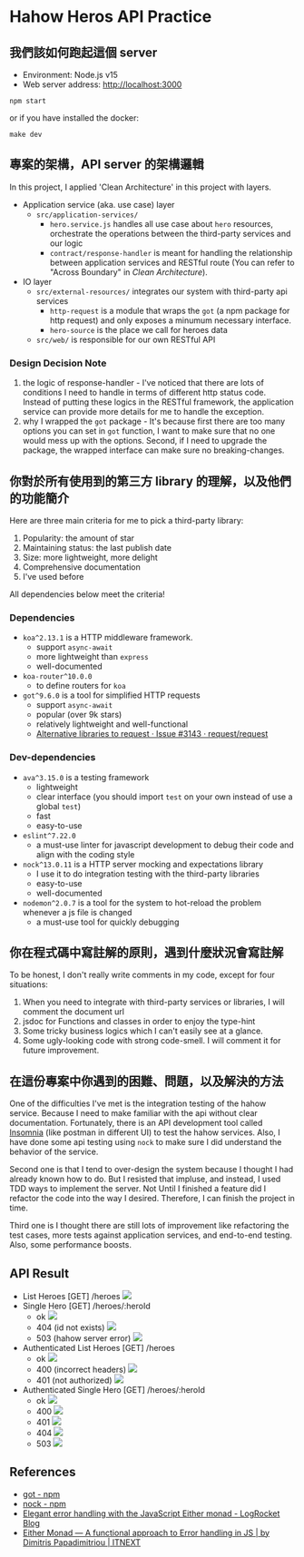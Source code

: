 # Hahow Heros API Practice

## 我們該如何跑起這個 server

* Environment: Node.js v15
* Web server address: [http://localhost:3000](http://localhost:3000)

```shell
npm start
```

or if you have installed the docker:

```shell
make dev
```

## 專案的架構，API server 的架構邏輯

In this project, I applied 'Clean Architecture' in this project with layers.

* Application service (aka. use case) layer
    * `src/application-services/`
        * `hero.service.js` handles all use case about `hero` resources, orchestrate the operations between the
          third-party services and our logic
        * `contract/response-handler` is meant for handling the relationship between application services and RESTful
          route (You can refer to "Across Boundary" in _Clean Architecture_).
* IO layer
    * `src/external-resources/` integrates our system with third-party api services
        * `http-request` is a module that wraps the `got` (a npm package for http request) and only exposes a minumum
          necessary interface.
        * `hero-source` is the place we call for heroes data
    * `src/web/` is responsible for our own RESTful API

### Design Decision Note

1. the logic of response-handler - I've noticed that there are lots of conditions I need to handle in terms of different
   http status code. Instead of putting these logics in the RESTful framework, the application service can provide more
   details for me to handle the exception.
2. why I wrapped the `got` package - It's because first there are too many options you can set in `got` function, I want
   to make sure that no one would mess up with the options. Second, if I need to upgrade the package, the wrapped
   interface can make sure no breaking-changes.

## 你對於所有使用到的第三方 library 的理解，以及他們的功能簡介

Here are three main criteria for me to pick a third-party library:

1. Popularity: the amount of star
1. Maintaining status: the last publish date
1. Size: more lightweight, more delight
1. Comprehensive documentation
1. I've used before

All dependencies below meet the criteria!

### Dependencies

* `koa^2.13.1` is a HTTP middleware framework.
    * support `async-await`
    * more lightweight than `express`
    * well-documented
* `koa-router^10.0.0`
    * to define routers for `koa`
* `got^9.6.0` is a tool for simplified HTTP requests
    * support `async-await`
    * popular (over 9k stars)
    * relatively lightweight and well-functional
    * [Alternative libraries to request · Issue #3143 · request/request](https://github.com/request/request/issues/3143)

### Dev-dependencies

* `ava^3.15.0` is a testing framework
    * lightweight
    * clear interface (you should import `test` on your own instead of use a global `test`)
    * fast
    * easy-to-use
* `eslint^7.22.0`
    * a must-use linter for javascript development to debug their code and align with the coding style
* `nock^13.0.11` is a HTTP server mocking and expectations library
    * I use it to do integration testing with the third-party libraries
    * easy-to-use
    * well-documented
* `nodemon^2.0.7` is a tool for the system to hot-reload the problem whenever a js file is changed
    * a must-use tool for quickly debugging

## 你在程式碼中寫註解的原則，遇到什麼狀況會寫註解

To be honest, I don't really write comments in my code, except for four situations:

1. When you need to integrate with third-party services or libraries, I will comment the document url
2. jsdoc for Functions and classes in order to enjoy the type-hint
3. Some tricky business logics which I can't easily see at a glance.
4. Some ugly-looking code with strong code-smell. I will comment it for future improvement.

## 在這份專案中你遇到的困難、問題，以及解決的方法

One of the difficulties I've met is the integration testing of the hahow service. Because I need to make familiar with
the api without clear documentation. Fortunately, there is an API development tool
called [Insomnia](https://insomnia.rest/) (like postman in different UI) to test the hahow services. Also, I have done
some api testing using `nock` to make sure I did understand the behavior of the service.

Second one is that I tend to over-design the system because I thought I had already known how to do. But I resisted that
impluse, and instead, I used TDD ways to implement the server. Not Until I finished a feature did I refactor the code
into the way I desired. Therefore, I can finish the project in time.

Third one is I thought there are still lots of improvement like refactoring the test cases, more tests against
application services, and end-to-end testing. Also, some performance boosts.

## API Result

* List Heroes [GET] /heroes ![](./result-imgs/heroes.png)
* Single Hero [GET] /heroes/:heroId
    * ok ![](./result-imgs/single-hero-ok.png)
    * 404 (id not exists) ![](./result-imgs/single-hero-404.png)
    * 503 (hahow server error) ![](./result-imgs/single-hero-500.png)
* Authenticated List Heroes [GET] /heroes
    * ok ![](./result-imgs/auth-heros-ok.png)
    * 400 (incorrect headers) ![](./result-imgs/auth-heroes-400.png)
    * 401 (not authorized) ![](./result-imgs/auth-heroes-401.png)
* Authenticated Single Hero [GET] /heroes/:heroId
    * ok ![](./result-imgs/auth-single-hero-ok.png)
    * 400 ![](./result-imgs/auth-single-hero-400.png)
    * 401 ![](./result-imgs/auth-single-hero-401.png)
    * 404 ![](./result-imgs/auth-single-hero-404.png)
    * 503 ![](./result-imgs/auth-single-hero-500.png)

## References

* [got - npm](https://www.npmjs.com/package/got)
* [nock - npm](https://www.npmjs.com/package/nock#replying-with-errors)
* [Elegant error handling with the JavaScript Either monad - LogRocket Blog](https://blog.logrocket.com/elegant-error-handling-javascript-either-monad/)
* [Either Monad — A functional approach to Error handling in JS | by Dimitris Papadimitriou | ITNEXT](https://itnext.io/either-monad-a-functional-approach-to-error-handling-in-js-ffdc2917ab2)


